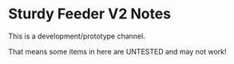 # Sturdy Feeder V2 Notes

This is a development/prototype channel.

That means some items in here are UNTESTED and may not work!
